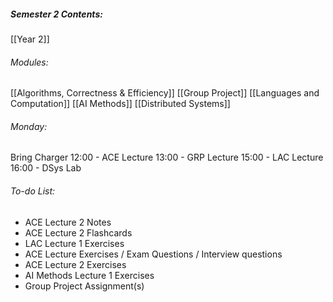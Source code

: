 ##### Semester 2 Contents:
 [[Year 2]]
###### Modules:
 [[Algorithms, Correctness & Efficiency]]
 [[Group Project]]
 [[Languages and Computation]]
 [[AI Methods]]
 [[Distributed Systems]]

###### Monday:
Bring Charger
12:00 - ACE Lecture 
13:00 - GRP Lecture
15:00 - LAC Lecture
16:00 - DSys Lab

###### To-do List:
- ACE Lecture 2 Notes
- ACE Lecture 2 Flashcards
- LAC Lecture 1 Exercises
- ACE Lecture Exercises / Exam Questions / Interview questions
- ACE Lecture 2 Exercises
- AI Methods Lecture 1 Exercises
- Group Project Assignment(s)